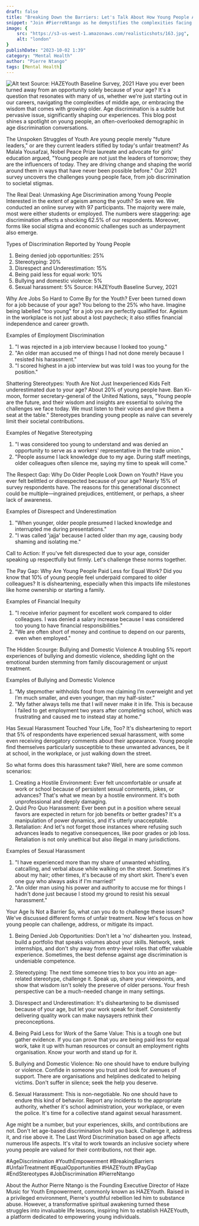 ```yaml
---
draft: false
title: "Breaking Down the Barriers: Let's Talk About How Young People Are Treated Unfairly"
snippet: "Join #PierreNtango as he demystifies the complexities facing today's youth in the digital age. From the influence of social media to the importance of mental well-being, this post offers a fresh perspective for young readers. #HAZEYouth #DigitalAgeLife #MentalWealth "
image: {
    src: "https://s3-us-west-1.amazonaws.com/realisticshots/163.jpg",
    alt: "london"
}
publishDate: "2023-10-02 1:39"
category: "Mental Health"
author: "Pierre Ntango"
tags: [Mental Health]
---
```

 ![Alt text](https://i.postimg.cc/yxs1J2MW/chart.png)
Source: HAZEYouth Baseline Survey, 2021
Have you ever been turned away from an opportunity solely because of your age? It's a question that resonates with many of us, whether we're just starting out in our careers, navigating the complexities of middle age, or embracing the wisdom that comes with growing older. Age discrimination is a subtle but pervasive issue, significantly shaping our experiences. This blog post shines a spotlight on young people, an often-overlooked demographic in age discrimination conversations.

The Unspoken Struggles of Youth
Are young people merely "future leaders," or are they current leaders stifled by today's unfair treatment? As Malala Yousafzai, Nobel Peace Prize laureate and advocate for girls' education argued, "Young people are not just the leaders of tomorrow; they are the influencers of today. They are driving change and shaping the world around them in ways that have never been possible before." Our 2021 survey uncovers the challenges young people face, from job discrimination to societal stigmas.

The Real Deal: Unmasking Age Discrimination among Young People
Interested in the extent of ageism among the youth? So were we. We conducted an online survey with 97 participants. The majority were male, most were either students or employed. The numbers were staggering: age discrimination affects a shocking 62.5% of our respondents. Moreover, forms like social stigma and economic challenges such as underpayment also emerge.

Types of Discrimination Reported by Young People
1.	Being denied job opportunities: 25%
2.	Stereotyping: 20%
3.	Disrespect and Underestimation: 15%
4.	Being paid less for equal work: 10%
5.	Bullying and domestic violence: 5%
6.	Sexual harassment: 5%
Source: HAZEYouth Baseline Survey, 2021

Why Are Jobs So Hard to Come By for the Youth?
Ever been turned down for a job because of your age? You belong to the 25% who have. Imagine being labelled "too young" for a job you are perfectly qualified for. Ageism in the workplace is not just about a lost paycheck; it also stifles financial independence and career growth.

Examples of Employment Discrimination
1.	"I was rejected in a job interview because I looked too young."
2.	"An older man accused me of things I had not done merely because I resisted his harassment."
3.	"I scored highest in a job interview but was told I was too young for the position."

Shattering Stereotypes: Youth Are Not Just Inexperienced Kids
Felt underestimated due to your age? About 20% of young people have. Ban Ki-moon, former secretary-general of the United Nations, says, "Young people are the future, and their wisdom and insights are essential to solving the challenges we face today. We must listen to their voices and give them a seat at the table." Stereotypes branding young people as naive can severely limit their societal contributions. 

Examples of Negative Stereotyping
1.	"I was considered too young to understand and was denied an opportunity to serve as a workers' representative in the trade union."
2.	"People assume I lack knowledge due to my age. During staff meetings, older colleagues often silence me, saying my time to speak will come."

The Respect Gap: Why Do Older People Look Down on Youth?
Have you ever felt belittled or disrespected because of your age? Nearly 15% of survey respondents have. The reasons for this generational disconnect could be multiple—ingrained prejudices, entitlement, or perhaps, a sheer lack of awareness.

Examples of Disrespect and Underestimation
1.	"When younger, older people presumed I lacked knowledge and interrupted me during presentations."
2.	"I was called 'jajja' because I acted older than my age, causing body shaming and isolating me."

Call to Action: If you've felt disrespected due to your age, consider speaking up respectfully but firmly. Let's challenge these norms together.

The Pay Gap: Why Are Young People Paid Less for Equal Work?
Did you know that 10% of young people feel underpaid compared to older colleagues? It is disheartening, especially when this impacts life milestones like home ownership or starting a family.

Examples of Financial Inequity
1.	"I receive inferior payment for excellent work compared to older colleagues. I was denied a salary increase because I was considered too young to have financial responsibilities."
2.	"We are often short of money and continue to depend on our parents, even when employed."

The Hidden Scourge: Bullying and Domestic Violence
A troubling 5% report experiences of bullying and domestic violence, shedding light on the emotional burden stemming from family discouragement or unjust treatment.

Examples of Bullying and Domestic Violence
1.	“My stepmother withholds food from me claiming I’m overweight and yet I’m much smaller, and even younger, than my half-sister.”
2.	“My father always tells me that I will never make it in life. This is because I failed to get employment two years after completing school, which was frustrating and caused me to instead stay at home.”

Has Sexual Harassment Touched Your Life, Too? 
It's disheartening to report that 5% of respondents have experienced sexual harassment, with some even receiving derogatory comments about their appearance. Young people find themselves particularly susceptible to these unwanted advances, be it at school, in the workplace, or just walking down the street.

So what forms does this harassment take? Well, here are some common scenarios:
1.	Creating a Hostile Environment: Ever felt uncomfortable or unsafe at work or school because of persistent sexual comments, jokes, or advances? That's what we mean by a hostile environment. It's both unprofessional and deeply damaging.
2.	Quid Pro Quo Harassment: Ever been put in a position where sexual favors are expected in return for job benefits or better grades? It's a manipulation of power dynamics, and it's utterly unacceptable.
3.	Retaliation: And let's not forget those instances where refusing such advances leads to negative consequences, like poor grades or job loss. Retaliation is not only unethical but also illegal in many jurisdictions.

Examples of Sexual Harassment
1.	"I have experienced more than my share of unwanted whistling, catcalling, and verbal abuse while walking on the street. Sometimes it's about my hair; other times, it's because of my short skirt. There's even one guy who always asks if I'm married!"
2.	"An older man using his power and authority to accuse me for things I hadn't done just because I stood my ground to resist his sexual harassment."

Your Age Is Not a Barrier
So, what can you do to challenge these issues? We've discussed different forms of unfair treatment. Now let's focus on how young people can challenge, address, or mitigate its impact.

1.	Being Denied Job Opportunities: Don't let a 'no' dishearten you. Instead, build a portfolio that speaks volumes about your skills. Network, seek internships, and don't shy away from entry-level roles that offer valuable experience. Sometimes, the best defense against age discrimination is undeniable competence.

2.	Stereotyping: The next time someone tries to box you into an age-related stereotype, challenge it. Speak up, share your viewpoints, and show that wisdom isn't solely the preserve of older persons. Your fresh perspective can be a much-needed change in many settings.

3.	Disrespect and Underestimation: It's disheartening to be dismissed because of your age, but let your work speak for itself. Consistently delivering quality work can make naysayers rethink their preconceptions.

4.	Being Paid Less for Work of the Same Value: This is a tough one but gather evidence. If you can prove that you are being paid less for equal work, take it up with human resources or consult an employment rights organisation. Know your worth and stand up for it.

5.	Bullying and Domestic Violence: No one should have to endure bullying or violence. Confide in someone you trust and look for avenues of support. There are organisations and helplines dedicated to helping victims. Don't suffer in silence; seek the help you deserve.

6.	Sexual Harassment: This is non-negotiable. No one should have to endure this kind of behavior. Report any incidents to the appropriate authority, whether it's school administration, your workplace, or even the police. It's time for a collective stand against sexual harassment.


Age might be a number, but your experiences, skills, and contributions are not. Don't let age-based discrimination hold you back. Challenge it, address it, and rise above it.
The Last Word
Discrimination based on age affects numerous life aspects. It's vital to work towards an inclusive society where young people are valued for their contributions, not their age.

#AgeDiscrimination #YouthEmpowerment #BreakingBarriers #UnfairTreatment #EqualOpportunities #HAZEYouth #PayGap #EndStereotypes
#JobDiscrimination #PierreNtango

About the Author
Pierre Ntango is the Founding Executive Director of Haze Music for Youth Empowerment, commonly known as HAZEYouth. Raised in a privileged environment, Pierre's youthful rebellion led him to substance abuse. However, a transformative spiritual awakening turned these struggles into invaluable life lessons, inspiring him to establish HAZEYouth, a platform dedicated to empowering young individuals.
